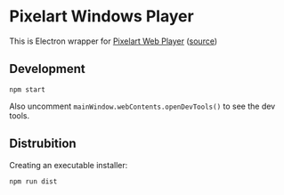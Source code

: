 # Pixelart Windows Player

This is Electron wrapper for [Pixelart Web Player](https://pixelart-web.netlify.com) ([source](git@github.com:OutOfAxis/pixelart-cms-web-player.git))

## Development
```
npm start
```

Also uncomment `mainWindow.webContents.openDevTools()` to see the dev tools.

## Distrubition
Creating an executable installer:
```
npm run dist
```